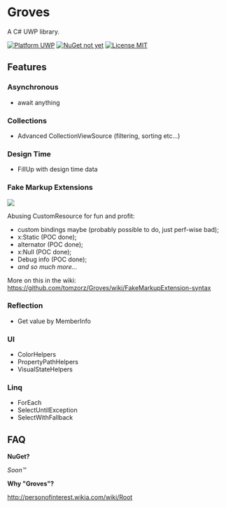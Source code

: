 # Groves
A C# UWP library.

[![Platform UWP](https://img.shields.io/badge/platform-UWP-lightgray.svg?style=flat-squared)](https://github.com/tomzorz/Groves)
[![NuGet not yet](https://img.shields.io/badge/NuGet-not%20yet-red.svg?style=flat-squared)](https://github.com/tomzorz/Groves)
[![License MIT](https://img.shields.io/badge/License-MIT-blue.svg?style=flat-squared)](https://github.com/tomzorz/Groves)

## Features

### Asynchronous

* await anything

### Collections

* Advanced CollectionViewSource (filtering, sorting etc...)

### Design Time

* FillUp with design time data

### Fake Markup Extensions

![](https://cdn-images-1.medium.com/max/1200/1*AMq2lFFyOA4YcyMXs_hrcA.png)

Abusing CustomResource for fun and profit:

* custom bindings maybe (probably possible to do, just perf-wise bad);
* x:Static (POC done);
* alternator (POC done);
* x:Null (POC done);
* Debug info (POC done);
* *and so much more...*

More on this in the wiki: https://github.com/tomzorz/Groves/wiki/FakeMarkupExtension-syntax

### Reflection

* Get value by MemberInfo

### UI

* ColorHelpers
* PropertyPathHelpers
* VisualStateHelpers

### Linq

* ForEach
* SelectUntilException
* SelectWithFallback

## FAQ

**NuGet?**

*Soon™*

**Why "Groves"?**

http://personofinterest.wikia.com/wiki/Root
